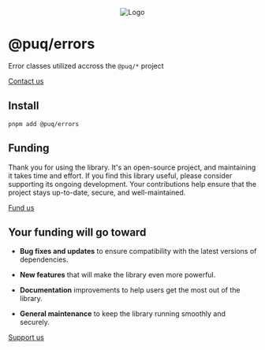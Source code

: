 <p align="center"> <img src="https://beemood.github.io/puq/libs/errors/assets/favicon.png" alt="Logo" /> </p>

# @puq/errors

Error classes utilized accross the `@puq/*` project

[Contact us](mailto:robert.brightline@gmail.com?subject=@puq/errors)

## Install

`pnpm add @puq/errors`

## Funding

Thank you for using the library. It's an open-source project, and maintaining it takes time and effort. If you find this library useful, please consider supporting its ongoing development. Your contributions help ensure that the project stays up-to-date, secure, and well-maintained.

[Fund us](https://cash.app/$puqlib)

## Your funding will go toward

- **Bug fixes and updates** to ensure compatibility with the latest versions of dependencies.

- **New features** that will make the library even more powerful.

- **Documentation** improvements to help users get the most out of the library.

- **General maintenance** to keep the library running smoothly and securely.

[Support us](https://cash.app/$puqlib)
